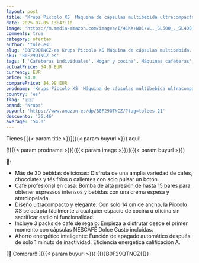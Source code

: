 ```yaml
---
layout: post
title: 'Krups Piccolo XS  Máquina de cápsulas multibebida ultracompacta  espresso de alta presión  compatible con cápsulas NESCAFÉ® Dolce Gusto®  Incluye 3 packs de café.'
date: 2025-07-05 13:47:10
image: 'https://m.media-amazon.com/images/I/41KX+ND1+VL._SL500_._SL400_.jpg'
comments: true
category: ofertas
author: 'tole.es'
slug: 'B0F29QTNCZ-es Krups Piccolo XS Máquina de cápsulas multibebida...'
sku: 'B0F29QTNCZ-es'
tags: [ 'Cafeteras individuales','Hogar y cocina','Máquinas cafeteras','Utensilios para café y té','dolce','gusto','krups','🇪🇸', ]
actualPrice: 54.0 EUR
currency: EUR
price: 54.0
comparePrice: 84.99 EUR
prodname: 'Krups Piccolo XS  Máquina de cápsulas multibebida ultracompacta  espresso de alta presión  compatible con cápsulas NESCAFÉ® Dolce Gusto®  Incluye 3 packs de café.'
country: 'es'
flag: '🇪🇸'
brand: 'Krups'
buyurl: 'https://www.amazon.es/dp/B0F29QTNCZ/?tag=tolees-21'
descuento: '36.46'
average: '54.0'
---
```


Tienes [{{< param title >}}]({{< param buyurl >}}) aqui!

[![{{< param prodname >}}]({{< param image >}})]({{< param buyurl >}})

🔎:

- Más de 30 bebidas deliciosas: Disfruta de una amplia variedad de cafés, chocolates y tés fríos o calientes con solo pulsar un botón.
- Café profesional en casa: Bomba de alta presión de hasta 15 bares para obtener espressos intensos y bebidas con una crema espesa y aterciopelada.
- Diseño ultracompacto y elegante: Con solo 14 cm de ancho, la Piccolo XS se adapta fácilmente a cualquier espacio de cocina u oficina sin sacrificar estilo ni funcionalidad.
- Incluye 3 packs de café de regalo: Empieza a disfrutar desde el primer momento con cápsulas NESCAFÉ Dolce Gusto incluidas.
- Ahorro energético inteligente: Función de apagado automático después de solo 1 minuto de inactividad. Eficiencia energética calificación A.

[🛒 Comprar!!!]({{< param buyurl >}})
{{<world>}}B0F29QTNCZ{{</world>}}
